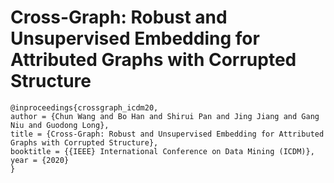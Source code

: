 # Cross-Graph: Robust and Unsupervised Embedding for Attributed Graphs with Corrupted Structure

```
@inproceedings{crossgraph_icdm20,
author = {Chun Wang and Bo Han and Shirui Pan and Jing Jiang and Gang Niu and Guodong Long},
title = {Cross-Graph: Robust and Unsupervised Embedding for Attributed Graphs with Corrupted Structure},
booktitle = {{IEEE} International Conference on Data Mining (ICDM)},
year = {2020}
}
```